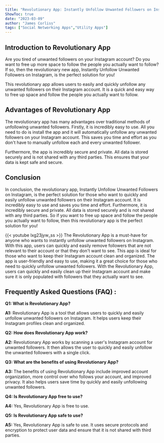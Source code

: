 ```yaml
---
title: "Revolutionary App: Instantly Unfollow Unwanted Followers on Instagram!"
ShowToc: true 
date: "2023-03-09"
author: "James Corliss" 
tags: ["Social Networking Apps","Utility Apps"]
---
```

## Introduction to Revolutionary App

Are you tired of unwanted followers on your Instagram account? Do you want to free up more space to follow the people you actually want to follow? If so, then the revolutionary new app, Instantly Unfollow Unwanted Followers on Instagram, is the perfect solution for you!

This revolutionary app allows users to easily and quickly unfollow any unwanted followers on their Instagram account. It is a quick and easy way to free up space and follow the people you actually want to follow.

## Advantages of Revolutionary App

The revolutionary app has many advantages over traditional methods of unfollowing unwanted followers. Firstly, it is incredibly easy to use. All you need to do is install the app and it will automatically unfollow any unwanted followers on your Instagram account. This saves you time and effort as you don't have to manually unfollow each and every unwanted follower.

Furthermore, the app is incredibly secure and private. All data is stored securely and is not shared with any third parties. This ensures that your data is kept safe and secure.

## Conclusion

In conclusion, the revolutionary app, Instantly Unfollow Unwanted Followers on Instagram, is the perfect solution for those who want to quickly and easily unfollow unwanted followers on their Instagram account. It is incredibly easy to use and saves you time and effort. Furthermore, it is incredibly secure and private. All data is stored securely and is not shared with any third parties. So if you want to free up space and follow the people you actually want to follow, then this revolutionary app is the perfect solution for you!

{{< youtube lxg23jyw_ss >}} 
The Revolutionary App is a must-have for anyone who wants to instantly unfollow unwanted followers on Instagram. With this app, users can quickly and easily remove followers that are not relevant to their account or that they don't want to see. This app is ideal for those who want to keep their Instagram account clean and organized. The app is user-friendly and easy to use, making it a great choice for those who need to quickly unfollow unwanted followers. With the Revolutionary App, users can quickly and easily clean up their Instagram account and make sure it is only populated with followers that they actually want to see.

## Frequently Asked Questions (FAQ) :
**Q1: What is Revolutionary App?**

**A1:** Revolutionary App is a tool that allows users to quickly and easily unfollow unwanted followers on Instagram. It helps users keep their Instagram profiles clean and organized.

**Q2: How does Revolutionary App work?**

**A2:** Revolutionary App works by scanning a user's Instagram account for unwanted followers. It then allows the user to quickly and easily unfollow the unwanted followers with a single click.

**Q3: What are the benefits of using Revolutionary App?**

**A3:** The benefits of using Revolutionary App include improved account organization, more control over who follows your account, and improved privacy. It also helps users save time by quickly and easily unfollowing unwanted followers.

**Q4: Is Revolutionary App free to use?**

**A4:** Yes, Revolutionary App is free to use.

**Q5: Is Revolutionary App safe to use?**

**A5:** Yes, Revolutionary App is safe to use. It uses secure protocols and encryption to protect user data and ensure that it is not shared with third parties.


